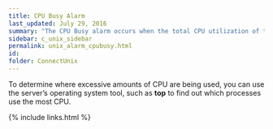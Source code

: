 ```yaml
---
title: ﻿CPU Busy Alarm
last_updated: July 29, 2016
summary: "The CPU Busy alarm occurs when the total CPU utilization of the system exceeds a threshold. The CPU may encounter a large number of requests, or you may have un-tuned SQL, which uses excessive amounts of CPU."
sidebar: c_unix_sidebar
permalink: unix_alarm_cpubusy.html
id:
folder: ConnectUnix
---
```



To determine where excessive amounts of CPU are being used, you can use the server’s operating system tool, such as **top** to find out which processes use the most CPU.


{% include links.html %}
